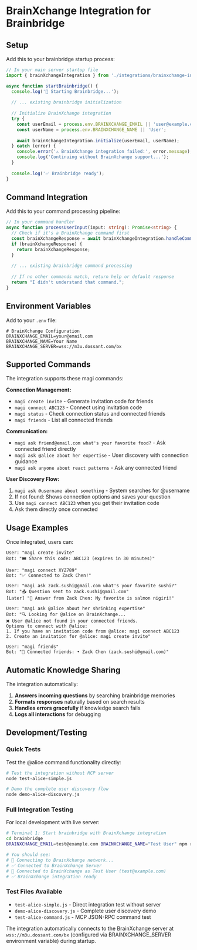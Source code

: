 # BrainXchange Integration for Brainbridge

## Setup

Add this to your brainbridge startup process:

```typescript
// In your main server startup file
import { brainXchangeIntegration } from './integrations/brainxchange-integration';

async function startBrainbridge() {
  console.log('🧠 Starting Brainbridge...');
  
  // ... existing brainbridge initialization
  
  // Initialize BrainXchange integration
  try {
    const userEmail = process.env.BRAINXCHANGE_EMAIL || 'user@example.com';
    const userName = process.env.BRAINXCHANGE_NAME || 'User';
    
    await brainXchangeIntegration.initialize(userEmail, userName);
  } catch (error) {
    console.error('⚠️ BrainXchange integration failed:', error.message);
    console.log('Continuing without BrainXchange support...');
  }
  
  console.log('✅ Brainbridge ready');
}
```

## Command Integration

Add this to your command processing pipeline:

```typescript
// In your command handler
async function processUserInput(input: string): Promise<string> {
  // Check if it's a BrainXchange command first
  const brainXchangeResponse = await brainXchangeIntegration.handleCommand(input);
  if (brainXchangeResponse) {
    return brainXchangeResponse;
  }
  
  // ... existing brainbridge command processing
  
  // If no other commands match, return help or default response
  return "I didn't understand that command.";
}
```

## Environment Variables

Add to your `.env` file:

```env
# BrainXchange Configuration
BRAINXCHANGE_EMAIL=your@email.com
BRAINXCHANGE_NAME=Your Name
BRAINXCHANGE_SERVER=wss://m3u.dossant.com/bx
```

## Supported Commands

The integration supports these magi commands:

**Connection Management:**
- `magi create invite` - Generate invitation code for friends
- `magi connect ABC123` - Connect using invitation code
- `magi status` - Check connection status and connected friends
- `magi friends` - List all connected friends

**Communication:**
- `magi ask friend@email.com what's your favorite food?` - Ask connected friend directly
- `magi ask @alice about her expertise` - User discovery with connection guidance
- `magi ask anyone about react patterns` - Ask any connected friend

**User Discovery Flow:**
1. `magi ask @username about something` - System searches for @username
2. If not found: Shows connection options and saves your question
3. Use `magi connect ABC123` when you get their invitation code
4. Ask them directly once connected

## Usage Examples

Once integrated, users can:

```
User: "magi create invite"
Bot: "🎟️ Share this code: ABC123 (expires in 30 minutes)"

User: "magi connect XYZ789"  
Bot: "✅ Connected to Zack Chen!"

User: "magi ask zack.sushi@gmail.com what's your favorite sushi?"
Bot: "📤 Question sent to zack.sushi@gmail.com"
[Later] "💬 Answer from Zack Chen: My favorite is salmon nigiri!"

User: "magi ask @alice about her shrinking expertise"
Bot: "🔍 Looking for @alice on BrainXchange...
❌ User @alice not found in your connected friends.
Options to connect with @alice:
1. If you have an invitation code from @alice: magi connect ABC123
2. Create an invitation for @alice: magi create invite"

User: "magi friends"
Bot: "👥 Connected friends: • Zack Chen (zack.sushi@gmail.com)"
```

## Automatic Knowledge Sharing

The integration automatically:

1. **Answers incoming questions** by searching brainbridge memories
2. **Formats responses** naturally based on search results
3. **Handles errors gracefully** if knowledge search fails
4. **Logs all interactions** for debugging

## Development/Testing

### Quick Tests

Test the @alice command functionality directly:

```bash
# Test the integration without MCP server
node test-alice-simple.js

# Demo the complete user discovery flow  
node demo-alice-discovery.js
```

### Full Integration Testing

For local development with live server:

```bash
# Terminal 1: Start brainbridge with BrainXchange integration
cd brainbridge
BRAINXCHANGE_EMAIL=test@example.com BRAINXCHANGE_NAME="Test User" npm run dev:stdio

# You should see:
# 🔗 Connecting to BrainXchange network...
# ✅ Connected to BrainXchange Server  
# 🧠 Connected to BrainXchange as Test User (test@example.com)
# ✅ BrainXchange integration ready
```

### Test Files Available

- `test-alice-simple.js` - Direct integration test without server  
- `demo-alice-discovery.js` - Complete user discovery demo
- `test-alice-command.js` - MCP JSON-RPC command test

The integration automatically connects to the BrainXchange server at `wss://m3u.dossant.com/bx` (configured via BRAINXCHANGE_SERVER environment variable) during startup.